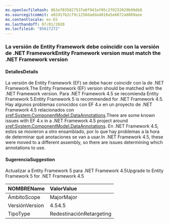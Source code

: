 ```yaml
---
ms.openlocfilehash: 863e7035827537e0f943af05c2f0232029b99db8
ms.sourcegitcommit: e02d17b2cf9c1258dadda4810a5e6072a0089aee
ms.contentlocale: es-ES
ms.lasthandoff: 07/01/2020
ms.locfileid: "85617272"
---
```

### <a name="entity-framework-version-must-match-the-net-framework-version"></a><span data-ttu-id="e2572-101">La versión de Entity Framework debe coincidir con la versión de .NET Framework</span><span class="sxs-lookup"><span data-stu-id="e2572-101">Entity Framework version must match the .NET Framework version</span></span>

#### <a name="details"></a><span data-ttu-id="e2572-102">Detalles</span><span class="sxs-lookup"><span data-stu-id="e2572-102">Details</span></span>

<span data-ttu-id="e2572-103">La versión de Entity Framework (EF) se debe hacer coincidir con la de .NET Framework.</span><span class="sxs-lookup"><span data-stu-id="e2572-103">The Entity Framework (EF) version should be matched with the .NET Framework version.</span></span> <span data-ttu-id="e2572-104">Para .NET Framework 4.5 se recomienda Entity Framework 5.</span><span class="sxs-lookup"><span data-stu-id="e2572-104">Entity Framework 5 is recommended for .NET Framework 4.5.</span></span> <span data-ttu-id="e2572-105">Hay algunos problemas conocidos con EF 4.x en un proyecto de .NET Framework 4.5 relacionados con <xref:System.ComponentModel.DataAnnotations>.</span><span class="sxs-lookup"><span data-stu-id="e2572-105">There are some known issues with EF 4.x in a .NET Framework 4.5 project around <xref:System.ComponentModel.DataAnnotations>.</span></span> <span data-ttu-id="e2572-106">En .NET Framework 4.5, estos se movieron a otro ensamblado, por lo que hay problemas a la hora de determinar qué anotaciones se van a usar.</span><span class="sxs-lookup"><span data-stu-id="e2572-106">In .NET Framework 4.5, these were moved to a different assembly, so there are issues determining which annotations to use.</span></span>

#### <a name="suggestion"></a><span data-ttu-id="e2572-107">Sugerencia</span><span class="sxs-lookup"><span data-stu-id="e2572-107">Suggestion</span></span>

<span data-ttu-id="e2572-108">Actualizar a Entity Framework 5 para .NET Framework 4.5</span><span class="sxs-lookup"><span data-stu-id="e2572-108">Upgrade to Entity Framework 5 for .NET Framework 4.5</span></span>

| <span data-ttu-id="e2572-109">NOMBRE</span><span class="sxs-lookup"><span data-stu-id="e2572-109">Name</span></span>    | <span data-ttu-id="e2572-110">Valor</span><span class="sxs-lookup"><span data-stu-id="e2572-110">Value</span></span>       |
|:--------|:------------|
| <span data-ttu-id="e2572-111">Ámbito</span><span class="sxs-lookup"><span data-stu-id="e2572-111">Scope</span></span>   | <span data-ttu-id="e2572-112">Major</span><span class="sxs-lookup"><span data-stu-id="e2572-112">Major</span></span>       |
| <span data-ttu-id="e2572-113">Versión</span><span class="sxs-lookup"><span data-stu-id="e2572-113">Version</span></span> | <span data-ttu-id="e2572-114">4.5</span><span class="sxs-lookup"><span data-stu-id="e2572-114">4.5</span></span>         |
| <span data-ttu-id="e2572-115">Tipo</span><span class="sxs-lookup"><span data-stu-id="e2572-115">Type</span></span>    | <span data-ttu-id="e2572-116">Redestinación</span><span class="sxs-lookup"><span data-stu-id="e2572-116">Retargeting</span></span> |
